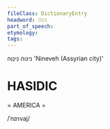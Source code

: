 ```yaml
---
fileClass: DictionaryEntry
headword: נינוה
part_of_speech: 
etymology: 
tags: 
---
```

נינוה
נִינְוֵה
'Nineveh (Assyrian city)'

HASIDIC
=======
= AMERICA = 

/ˈnɪnvaj/